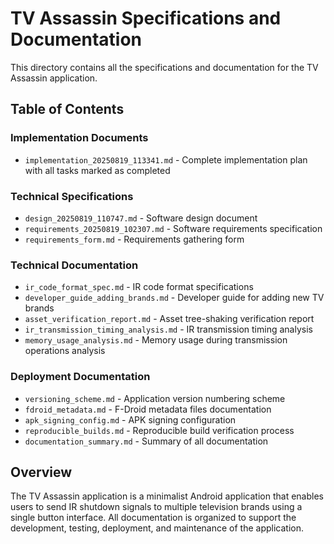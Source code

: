 # TV Assassin Specifications and Documentation

This directory contains all the specifications and documentation for the TV Assassin application.

## Table of Contents

### Implementation Documents
- `implementation_20250819_113341.md` - Complete implementation plan with all tasks marked as completed

### Technical Specifications
- `design_20250819_110747.md` - Software design document
- `requirements_20250819_102307.md` - Software requirements specification
- `requirements_form.md` - Requirements gathering form

### Technical Documentation
- `ir_code_format_spec.md` - IR code format specifications
- `developer_guide_adding_brands.md` - Developer guide for adding new TV brands
- `asset_verification_report.md` - Asset tree-shaking verification report
- `ir_transmission_timing_analysis.md` - IR transmission timing analysis
- `memory_usage_analysis.md` - Memory usage during transmission operations analysis

### Deployment Documentation
- `versioning_scheme.md` - Application version numbering scheme
- `fdroid_metadata.md` - F-Droid metadata files documentation
- `apk_signing_config.md` - APK signing configuration
- `reproducible_builds.md` - Reproducible build verification process
- `documentation_summary.md` - Summary of all documentation

## Overview
The TV Assassin application is a minimalist Android application that enables users to send IR shutdown signals to multiple television brands using a single button interface. All documentation is organized to support the development, testing, deployment, and maintenance of the application.